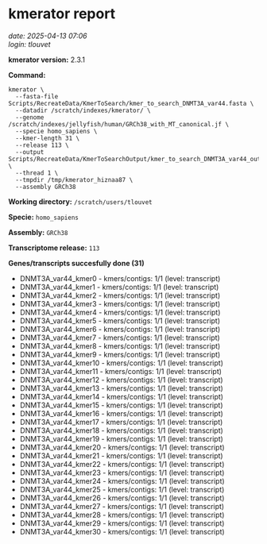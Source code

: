 # kmerator report
*date: 2025-04-13 07:06*  
*login: tlouvet*

**kmerator version:** 2.3.1

**Command:**

```
kmerator \
  --fasta-file Scripts/RecreateData/KmerToSearch/kmer_to_search_DNMT3A_var44.fasta \
  --datadir /scratch/indexes/kmerator/ \
  --genome /scratch/indexes/jellyfish/human/GRCh38_with_MT_canonical.jf \
  --specie homo_sapiens \
  --kmer-length 31 \
  --release 113 \
  --output Scripts/RecreateData/KmerToSearchOutput/kmer_to_search_DNMT3A_var44_output \
  --thread 1 \
  --tmpdir /tmp/kmerator_hiznaa87 \
  --assembly GRCh38
```

**Working directory:** `/scratch/users/tlouvet`

**Specie:** `homo_sapiens`

**Assembly:** `GRCh38`

**Transcriptome release:** `113`

**Genes/transcripts succesfully done (31)**

- DNMT3A_var44_kmer0 - kmers/contigs: 1/1 (level: transcript)
- DNMT3A_var44_kmer1 - kmers/contigs: 1/1 (level: transcript)
- DNMT3A_var44_kmer2 - kmers/contigs: 1/1 (level: transcript)
- DNMT3A_var44_kmer3 - kmers/contigs: 1/1 (level: transcript)
- DNMT3A_var44_kmer4 - kmers/contigs: 1/1 (level: transcript)
- DNMT3A_var44_kmer5 - kmers/contigs: 1/1 (level: transcript)
- DNMT3A_var44_kmer6 - kmers/contigs: 1/1 (level: transcript)
- DNMT3A_var44_kmer7 - kmers/contigs: 1/1 (level: transcript)
- DNMT3A_var44_kmer8 - kmers/contigs: 1/1 (level: transcript)
- DNMT3A_var44_kmer9 - kmers/contigs: 1/1 (level: transcript)
- DNMT3A_var44_kmer10 - kmers/contigs: 1/1 (level: transcript)
- DNMT3A_var44_kmer11 - kmers/contigs: 1/1 (level: transcript)
- DNMT3A_var44_kmer12 - kmers/contigs: 1/1 (level: transcript)
- DNMT3A_var44_kmer13 - kmers/contigs: 1/1 (level: transcript)
- DNMT3A_var44_kmer14 - kmers/contigs: 1/1 (level: transcript)
- DNMT3A_var44_kmer15 - kmers/contigs: 1/1 (level: transcript)
- DNMT3A_var44_kmer16 - kmers/contigs: 1/1 (level: transcript)
- DNMT3A_var44_kmer17 - kmers/contigs: 1/1 (level: transcript)
- DNMT3A_var44_kmer18 - kmers/contigs: 1/1 (level: transcript)
- DNMT3A_var44_kmer19 - kmers/contigs: 1/1 (level: transcript)
- DNMT3A_var44_kmer20 - kmers/contigs: 1/1 (level: transcript)
- DNMT3A_var44_kmer21 - kmers/contigs: 1/1 (level: transcript)
- DNMT3A_var44_kmer22 - kmers/contigs: 1/1 (level: transcript)
- DNMT3A_var44_kmer23 - kmers/contigs: 1/1 (level: transcript)
- DNMT3A_var44_kmer24 - kmers/contigs: 1/1 (level: transcript)
- DNMT3A_var44_kmer25 - kmers/contigs: 1/1 (level: transcript)
- DNMT3A_var44_kmer26 - kmers/contigs: 1/1 (level: transcript)
- DNMT3A_var44_kmer27 - kmers/contigs: 1/1 (level: transcript)
- DNMT3A_var44_kmer28 - kmers/contigs: 1/1 (level: transcript)
- DNMT3A_var44_kmer29 - kmers/contigs: 1/1 (level: transcript)
- DNMT3A_var44_kmer30 - kmers/contigs: 1/1 (level: transcript)
